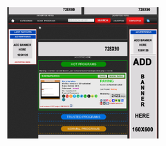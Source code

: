 
  <img src="https://raw.githubusercontent.com/dzhigit/Listing-PHP/refs/heads/main/screenshot-4d683380-9104-4fbc-a304-f19a4a61083b-00-ocpcc9idtukd.sisko.replit.dev-2025.06.30-03_47_48.png" width="350" title="hover text">

